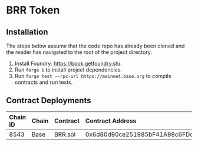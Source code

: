 # BRR Token

## Installation

The steps below assume that the code repo has already been cloned and the reader has navigated to the root of the project directory.

1. Install Foundry: https://book.getfoundry.sh/.
2. Run `forge i` to install project dependencies.
3. Run `forge test --rpc-url https://mainnet.base.org` to compile contracts and run tests.

## Contract Deployments

| Chain ID         | Chain             | Contract | Contract Address                           | Deployment Tx |
| :--------------- | :---------------- | :----------------------------------------- | :----------------------------------------- | :------------ |
| 8543                | Base  | BRR.sol | 0x6d80d90ce251985bF41A98c6FDd6b7b975Fff884 | [BaseScan](https://basescan.org/tx/0x5bd49dda046772037792e7de9cd8981f291bf0c4c75f079f26760966089438f9) |
